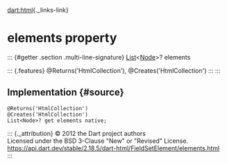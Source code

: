 [dart:html](../../dart-html/dart-html-library){._links-link}

elements property
=================

::: {#getter .section .multi-line-signature}
[List](../../dart-core/list-class)\<[Node](../node-class)\>? elements

::: {.features}
\@Returns(\'HtmlCollection\'), \@Creates(\'HtmlCollection\')
:::
:::

Implementation {#source}
--------------

``` {.language-dart data-language="dart"}
@Returns('HtmlCollection')
@Creates('HtmlCollection')
List<Node>? get elements native;
```

::: {._attribution}
© 2012 the Dart project authors\
Licensed under the BSD 3-Clause \"New\" or \"Revised\" License.\
<https://api.dart.dev/stable/2.18.5/dart-html/FieldSetElement/elements.html>
:::
